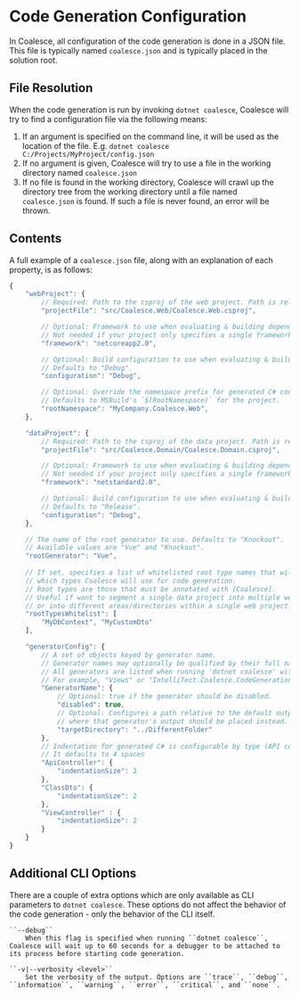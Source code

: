 
# Code Generation Configuration

In Coalesce, all configuration of the code generation is done in a JSON file. This file is typically named ``coalesce.json`` and is typically placed in the solution root.

## File Resolution

When the code generation is run by invoking ``dotnet coalesce``, Coalesce will try to find a configuration file via the following means:

1. If an argument is specified on the command line, it will be used as the location of the file. E.g. ``dotnet coalesce C:/Projects/MyProject/config.json``
2. If no argument is given, Coalesce will try to use a file in the working directory named ``coalesce.json``
3. If no file is found in the working directory, Coalesce will crawl up the directory tree from the working directory until a file named ``coalesce.json`` is found. If such a file is never found, an error will be thrown.


## Contents

A full example of a ``coalesce.json`` file, along with an explanation of each property, is as follows:


``` js
{
    "webProject": {
        // Required: Path to the csproj of the web project. Path is relative to location of this coalesce.json file.
        "projectFile": "src/Coalesce.Web/Coalesce.Web.csproj",

        // Optional: Framework to use when evaluating & building dependencies.
        // Not needed if your project only specifies a single framework - only required for multi-targeting projects.
        "framework": "netcoreapp2.0",

        // Optional: Build configuration to use when evaluating & building dependencies.
        // Defaults to "Debug".
        "configuration": "Debug",

        // Optional: Override the namespace prefix for generated C# code.
        // Defaults to MSBuild's `$(RootNamespace)` for the project.
        "rootNamespace": "MyCompany.Coalesce.Web",
    },

    "dataProject": {
        // Required: Path to the csproj of the data project. Path is relative to location of this coalesce.json file.
        "projectFile": "src/Coalesce.Domain/Coalesce.Domain.csproj",

        // Optional: Framework to use when evaluating & building dependencies.
        // Not needed if your project only specifies a single framework - only required for multi-targeting projects.
        "framework": "netstandard2.0",

        // Optional: Build configuration to use when evaluating & building dependencies.
        // Defaults to "Release".
        "configuration": "Debug",
    },

    // The name of the root generator to use. Defaults to "Knockout".
    // Available values are "Vue" and "Knockout".
    "rootGenerator": "Vue",
            
    // If set, specifies a list of whitelisted root type names that will restrict
    // which types Coalesce will use for code generation. 
    // Root types are those that must be annotated with [Coalesce].
    // Useful if want to segment a single data project into multiple web projects, 
    // or into different areas/directories within a single web project.
    "rootTypesWhitelist": [
        "MyDbContext", "MyCustomDto"
    ],

    "generatorConfig": {
        // A set of objects keyed by generator name.
        // Generator names may optionally be qualified by their full namespace.
        // All generators are listed when running 'dotnet coalesce' with '--verbosity debug'.
        // For example, "Views" or "IntelliTect.Coalesce.CodeGeneration.Knockout.Generators.Views".
        "GeneratorName": {
            // Optional: true if the generator should be disabled.
            "disabled": true,
            // Optional: Configures a path relative to the default output path for the generator
            // where that generator's output should be placed instead.
            "targetDirectory": "../DifferentFolder"
        },
        // Indentation for generated C# is configurable by type (API controllers, DTO classes and regular View controllers)
        // It defaults to 4 spaces
        "ApiController": {
            "indentationSize": 2 
        },
        "ClassDto": {
            "indentationSize": 2 
        },
        "ViewController" : {
            "indentationSize": 2
        }
    }
}
```

## Additional CLI Options

There are a couple of extra options which are only available as CLI parameters to ``dotnet coalesce``. These options do not affect the behavior of the code generation - only the behavior of the CLI itself.

    ``--debug``
        When this flag is specified when running ``dotnet coalesce``, Coalesce will wait up to 60 seconds for a debugger to be attached to its process before starting code generation.

    ``-v|--verbosity <level>``
        Set the verbosity of the output. Options are ``trace``, ``debug``, ``information``, ``warning``, ``error``, ``critical``, and ``none``.
